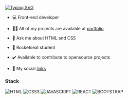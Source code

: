 
[![Typing SVG](https://readme-typing-svg.demolab.com?font=Fira+Code&duration=3000&pause=1000&color=00CF08&repeat=false&width=435&lines=Hello+world!+Welcome+to+my+GitHub!+🚀)](https://git.io/typing-svg)

- 💻 Front-end developer

- 👨‍💻 All of my projects are available at [portfolio](https://pedromartinsdev.github.io/portfolio/)

- 💬 Ask me about HTML and CSS

- 🚀 Rocketseat student

- ✔️ Available to contribute to opensource projects

- 🔗 My social [links](https://pedromartinsdev.github.io/social-tree/)

### Stack

![HTML](https://img.shields.io/badge/HTML5-E34F26.svg?style=for-the-badge&logo=HTML5&logoColor=white) ![CSS3](https://img.shields.io/badge/CSS3-1572B6.svg?style=for-the-badge&logo=CSS3&logoColor=white) ![JAVASCRIPT](https://img.shields.io/badge/JavaScript-F7DF1E.svg?style=for-the-badge&logo=JavaScript&logoColor=black)  ![REACT](https://img.shields.io/badge/React-61DAFB.svg?style=for-the-badge&logo=React&logoColor=black) ![BOOTSTRAP](https://img.shields.io/badge/Bootstrap-7952B3.svg?style=for-the-badge&logo=Bootstrap&logoColor=white)